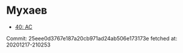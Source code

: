 # Мухаев
- [40: AC](40.md)

Commit: 25eee0d3767e187a20cb971ad24ab506e173173e
 fetched at: 20201217-210253

